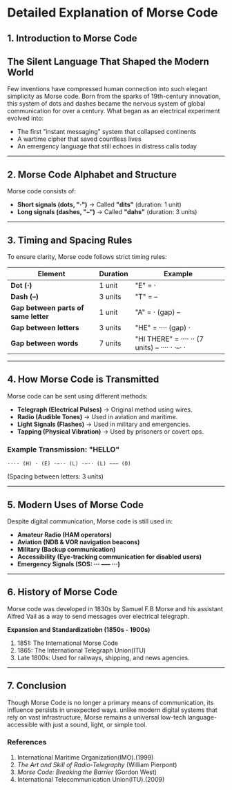 # **Detailed Explanation of Morse Code**  

## **1. Introduction to Morse Code**  
## The Silent Language That Shaped the Modern World  

Few inventions have compressed human connection into such elegant simplicity as Morse code. Born from the sparks of 19th-century innovation, this system of dots and dashes became the nervous system of global communication for over a century. What began as an electrical experiment evolved into:  

- The first "instant messaging" system that collapsed continents  
- A wartime cipher that saved countless lives  
- An emergency language that still echoes in distress calls today  
---

## **2. Morse Code Alphabet and Structure**  
Morse code consists of:  
- **Short signals (dots, "·")** → Called **"dits"** (duration: 1 unit)  
- **Long signals (dashes, "–")** → Called **"dahs"** (duration: 3 units)  


---

## **3. Timing and Spacing Rules**  
To ensure clarity, Morse code follows strict timing rules:  

| Element          | Duration | Example |  
|------------------|----------|---------|  
| **Dot (·)**      | 1 unit   | "E" = · |  
| **Dash (–)**     | 3 units  | "T" = – |  
| **Gap between parts of same letter** | 1 unit | "A" = · (gap) – |  
| **Gap between letters** | 3 units | "HE" = ···· (gap) · |  
| **Gap between words** | 7 units | "HI THERE" = ···· ·· (7 units) – ···· · ·–· · |  

---

## **4. How Morse Code is Transmitted**  
Morse code can be sent using different methods:  
- **Telegraph (Electrical Pulses)** → Original method using wires.  
- **Radio (Audible Tones)** → Used in aviation and maritime.  
- **Light Signals (Flashes)** → Used in military and emergencies.  
- **Tapping (Physical Vibration)** → Used by prisoners or covert ops.  

### **Example Transmission: "HELLO"**  
```
···· (H) · (E) ·−·· (L) ·−·· (L) −−− (O)  
```
(Spacing between letters: 3 units)  

---

## **5. Modern Uses of Morse Code**  
Despite digital communication, Morse code is still used in:  
- **Amateur Radio (HAM operators)**  
- **Aviation (NDB & VOR navigation beacons)**  
- **Military (Backup communication)**  
- **Accessibility (Eye-tracking communication for disabled users)**  
- **Emergency Signals (SOS: ··· ––– ···)**  

---

## **6. History of Morse Code**  
Morse code was developed in 1830s by Samuel F.B Morse and his assistant Alfred Vail  as a way to send messages over electrical telegraph.

**Expansion and Standardizatiobn (1850s - 1900s)**
1. 1851: The International Morse Code
2. 1865: The International Telegraph Union(ITU)
3. Late 1800s: Used for railways, shipping, and news agencies.

---

## **7. Conclusion**  
Though Morse Code is no longer a primary means of communication, its influence persists in unexpected ways. unlike modern digital systems that rely on vast infrastructure, Morse remains a universal low-tech language- accessible with just a sound, light, or simple tool.  

### **References**  
1. International Maritime Organization(IMO).(1999)
2. *The Art and Skill of Radio-Telegraphy* (William Pierpont)  
3. *Morse Code: Breaking the Barrier* (Gordon West)
4. International Telecommunication Union(ITU).(2009)  
